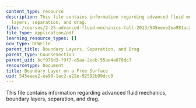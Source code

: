 ```yaml
---
content_type: resource
description: This file contains information regarding advanced fluid mechanics, boundary
  layers, separation, and drag.
file: /courses/2-25-advanced-fluid-mechanics-fall-2013/545eeee2ea981ac2e22e92592b99dcc0_MIT2_25F13_ProblemBoundary.pdf
file_type: application/pdf
learning_resource_types: []
ocw_type: OCWFile
parent_title: Boundary Layers, Separation, and Drag
parent_type: CourseSection
parent_uid: bcf976d3-f9f7-a5aa-2eeb-55ae4a078dc7
resourcetype: Document
title: Boundary Layer on a Free Surface
uid: 545eeee2-ea98-1ac2-e22e-92592b99dcc0
---
```

This file contains information regarding advanced fluid mechanics, boundary layers, separation, and drag.

